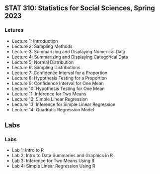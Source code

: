 ## STAT 310: Statistics for Social Sciences, Spring 2023

### Letures

* Lecture 1: Introduction
* Lecture 2: Sampling Methods
* Lecture 3: Summarizing and Displaying Numerical Data
* Lecture 4: Summarizing and Displaying Categorical Data
* Lecture 5: Normal Distribution
* Lecture 6: Sampling Distributions
* Lecture 7: Confidence Interval for a Proportion
* Lecture 8: Hypothesis Testing for a Proportion
* Lecture 9: Confidence Interval for One Mean
* Lecture 10: Hypothesis Testing for One Mean
* Lecture 11: Inference for Two Means
* Lecture 12: Simple Linear Regression
* Lecture 13: Inference for Simple Linear Regression
* Lecture 14: Quadratic Regression Model

## Labs

### Labs

* Lab 1: Intro to R
* Lab 2: Intro to Data Summaries and Graphics in R
* Lab 3: Inference for Two Means Using R
* Lab 4: Simple Linear Regression Using R
